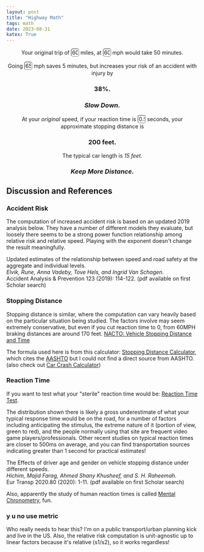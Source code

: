 ```yaml
---
layout: post
title: "Highway Math"
tags: math
date: 2023-08-31
katex: True
---
```


<style>
p input {
  border-radius: 5px;
  border-width: 1px;
  display: inline;
  font-family: inherit;
  font-size: inherit;
  color: inherit;
  padding: none;
  width: 1.5em;
  background: none;
}

/* Chrome, Safari, Edge, Opera */
input::-webkit-outer-spin-button,
input::-webkit-inner-spin-button {
  -webkit-appearance: none;
  margin: 0;
}

/* Firefox */
input[type=number] {
  -moz-appearance: textfield;
}
</style>

<p style="text-align: center;">
Your original trip of
<input id="distance" type="number" min=1 max=2000 step=1 value=60 onmousewheel="onWheel()"/>
miles, at
<input id="oldSpeed" type="number" min=1 max=150 step=1 value=60 onmousewheel="onWheel()"/>
mph would take
<span id='time'>50</span>
minutes.
</p>
<p style="text-align: center;">
Going
<input id="newSpeed" type="number" min=1 max=150 step=1 value=65 onmousewheel="onWheel()"/>
mph
<span id='saveadd'>saves</span>
<span id='timeChange'>5</span>
minutes,
<span id='butand'>but increases</span>
your risk of an accident with injury by
</p>
<h3 style="text-align: center;">
<span id='ARR'>38%.</span>
</h3>
<h3 style="text-align: center;">
<strong><em>Slow Down.</em></strong>
</h3>

<p style="text-align: center;">
At your <em>original</em> speed, if your reaction time is
<input id="reactionTimeS" type="number" min="0.1" max="2" step="0.1" value="0.5" onmousewheel="onWheel()"/>
seconds,
your approximate stopping distance is
</p>
<h3 style="text-align: center;">
<span id="stoppingDistance">200 feet.</span>
</h3>
<p style="text-align: center;">
The typical car length is <em>15 feet.</em>
</p>

<h3 style="text-align: center;">
<strong><em>Keep More Distance.</em></strong>
</h3>



## Discussion and References

### Accident Risk
The computation of increased accident risk is based on an updated 2019
analysis below.
They have a number of different models
they evaluate, but loosely there seems to be a strong
power function relationship among relative risk and relative speed.
Playing with the exponent doesn't change the result meaningfully.

Updated estimates of the relationship between speed and road safety at the aggregate and individual levels.
<br/>
_Elvik, Rune, Anna Vadeby, Tove Hels, and Ingrid Van Schagen._
<br/>
Accident Analysis & Prevention 123 (2019): 114-122.
(pdf available on first Scholar search)


### Stopping Distance
Stopping distance is similar, where the computation can vary
heavily based on the particular situation being studied.
The factors involve may seem extremely conservative,
but even if you cut reaction time to 0,
from 60MPH braking distances are around 170 feet.
[NACTO: Vehicle Stopping Distance and Time](https://nacto.org/references/a-hrefdocsusdgvehicle_stopping_distance_and_time_upenn/)

The formula used here is from this calculator:
[Stopping Distance Calculator](https://www.omnicalculator.com/physics/stopping-distance),
which cites the [AASHTO](https://transportation.org) but I could
not find a direct source from AASHTO.
(also check out [Car Crash Calculator](https://www.omnicalculator.com/physics/car-crash-force))

### Reaction Time
If you want to test what your "sterile" reaction time would be:
[Reaction Time Test](https://humanbenchmark.com/tests/reactiontime).

The distribution shown there is likely a gross underestimate of
what your typical response time would be on the road, for a number of factors
including anticipating the stimulus, the extreme nature of it (portion of view, green to red),
and the people normally using that site are frequent video game players/professionals.
Other recent studies on typical reaction times are closer to 500ms on average,
and you can find transportation sources indicating greater than 1 second
for practical estimates!

The Effects of driver age and gender on vehicle stopping distance under different speeds. 
<br/>
_Hichim, Majid Farag, Ahmed Shany Khusheef, and S. H. Raheemah._
<br/>
Eur Transp 2020.80 (2020): 1-11.
(pdf available on first Scholar search)

Also, apparently the study of 
human reaction times is called
[Mental Chronometry](https://en.wikipedia.org/wiki/Mental_chronometry),
fun.


### y u no use metric
Who really needs to hear this? I'm on a public transport/urban planning
kick and live in the US.
Also, the relative risk computation is unit-agnostic up to linear factors because it's
relative (s1/s2), so it works regardless!


<script>
    function onWheel() {}
</script>

<script>

    // input variables
    const dist = document.getElementById("distance");
    const oldspd = document.getElementById("oldSpeed");
    const newspd = document.getElementById("newSpeed");
    const react = document.getElementById("reactionTimeS");

    var d = dist.value;
    var os = oldspd.value;
    var ns = newspd.value;
    var rt = react.value;

    // things to watch
    dist.addEventListener("input", updateDist);
    oldspd.addEventListener("input", updateOS);
    newspd.addEventListener("input", updateNS);
    react.addEventListener("input", updateRT);

    const oldtime = document.getElementById("time");
    const timesave = document.getElementById("timeChange");
    const arr = document.getElementById("ARR");

    const sa = document.getElementById("saveadd");
    const ba = document.getElementById("butand");

    const sd = document.getElementById("stoppingDistance");

    function updateDist(e) {
        d = e.target.valueAsNumber;
        updateFuncs();
    }
    function updateOS(e) {
        os = e.target.valueAsNumber;
        updateFuncs();
    }
    function updateNS(e) {
        ns = e.target.valueAsNumber;
        updateFuncs();
    }
    function updateRT(e) {
        rt = e.target.valueAsNumber;
        updateFuncs();
    }

    function updateFuncs() {
        console.log('Updating computed values after input val change');
        
        // basic d = r*t
        oldtime.textContent = (d*60 / os).toFixed(2);

        // difference in time after new speed
        var timediff = (((ns - os)/ns)*(d*60/os)).toFixed(2);
        if (Math.sign(timediff) == -1) {
            sa.textContent = "adds";
            ba.textContent = "and decreases";
            ba.style.color = "Green";
            arr.style.color = "Green";
        } else {
            sa.textContent = "saves";
            ba.textContent = "but increases";
            ba.style.color = "Red";
            arr.style.color = "Red";
        }
        timesave.textContent = Math.abs(timediff);

        // from 2019 meta study of accident rates based on speed
        var arrval = (100 - 100*(ns / os)**3.763).toFixed(2);

        arr.textContent = Math.abs(arrval) + "%.";

        // from https://www.omnicalculator.com/physics/stopping-distance
        // conversion from miles to kilometers (1.6) back to feet (3)
        sd.textContent = (3*((0.278 * rt * os*1.6) + (os*1.6)**2 / (254 * (0.7 + 0)))).toFixed(0) + " feet.";
        sd.style.color = "Red";

    }

    updateFuncs();

</script>





<!---
We all know that speed is distance over time:

$$ r = \frac{d}{t} $$

But it's harder to understand the "inverse" problem that we typically
care about most in the real world:

$$ t = \frac{d}{r} $$

How long will it take to get somewhere? Generally we have the distance
fixed, like the commute from home to work. When deciding on speeds,
especially when driving, our bad-calculator-brains generally
see a very strong relationship with increasing our speed $r$ to decreasing
our time $t$. Of course this relationship exists, but it's harder
to understand the _relative_ time gains when going different speeds.

## Quick Algebra

We can figure this out using the fact that the distance we'll be going, regardless
of speed or time, is fixed.

$$ d = r_1 t_1, \quad d = r_2 t_2 $$

We can set them equal and look only at the speed and time relationship:

$$ r_1 t_1 = r_2 t_2 $$

Let's say we want to know how much time we'll save, $ t_1 - t_2 $, if we increase
our speed from $r_1$ to $r_2$. With some algebra manipulation:

$$ t_1 - t_2 = t_1 - \frac{r_1}{r_2}t_1 $$

$$ t_1 - t_2 = \frac{r_2 -r_1}{r_2} t_1 $$

OK, so the time we gain is porportional to the increase in our speed divided by our new speed.
This is really hard to get an intuition for, so lets plug in some numbers.

Say you're going 55mph and your journey generally takes 1 hour to complete. Let's see how much time
you'll save by going 60mph:

$$ \frac{60 - 55}{60}*(1\text{ hour}) = \frac{5}{60}(60\text{ minutes}) = 5\text{ minutes} $$

So if you were originally going to get to your destination at 5pm, you'll now get there at 5:05pm.
The important part here is that this is relative to your new speed. If you're going from 75 to 80
for a trip that previously took an hour, you'll now only save 3 minutes and 45 seconds! 


### Safety
Recent meta analyses on how speed affects accidents rates suggests that a power law roughly applies
for computing the accident reduction rate (ARR):

$$ ARR = 1 - \left(\frac{slower\ speed}{faster\ speed}\right)^{3.763} $$



60 mph is 88 feet per second. The average car length is around 15 feet. The average reaction time
of [people who often test](https://humanbenchmark.com/tests/reactiontime) is more than 250 milliseconds.
In that time, at 60 mph, you would have gone 22 feet.


American Association of State Highway and Transportation Officials

This is a test of a basic inline numbered input,
<input id="distancetest" type="number" min=1 max=1000 step=1 value=60 onmousewheel="onWheel()"/>
, where it shoulbe be before this part.

<p id='speedtest'>50</p>

-->
